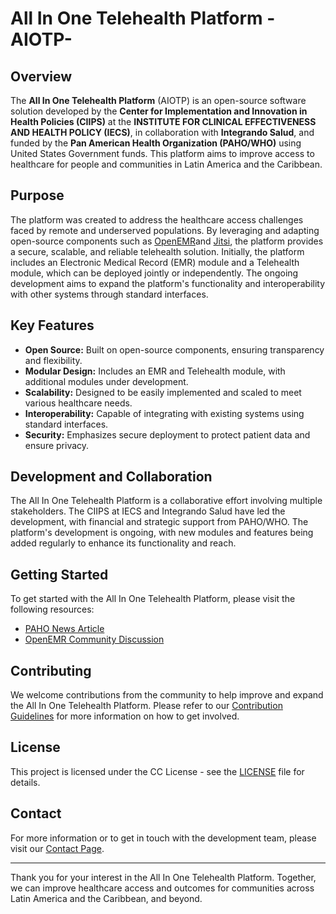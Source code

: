 # All In One Telehealth Platform -AIOTP-

## Overview

The **All In One Telehealth Platform** (AIOTP) is an open-source software solution developed by the **Center for Implementation and Innovation in Health Policies (CIIPS)** at the **INSTITUTE FOR CLINICAL EFFECTIVENESS AND HEALTH POLICY (IECS)**, in collaboration with **Integrando Salud**, and funded by the **Pan American Health Organization (PAHO/WHO)** using United States Government funds. This platform aims to improve access to healthcare for people and communities in Latin America and the Caribbean.

## Purpose

The platform was created to address the healthcare access challenges faced by remote and underserved populations. By leveraging and adapting open-source components such as [OpenEMR](https://www.open-emr.org)and [Jitsi](https://jitsi.org), the platform provides a secure, scalable, and reliable telehealth solution. Initially, the platform includes an Electronic Medical Record (EMR) module and a Telehealth module, which can be deployed jointly or independently. The ongoing development aims to expand the platform's functionality and interoperability with other systems through standard interfaces.

## Key Features

- **Open Source:** Built on open-source components, ensuring transparency and flexibility.
- **Modular Design:** Includes an EMR and Telehealth module, with additional modules under development.
- **Scalability:** Designed to be easily implemented and scaled to meet various healthcare needs.
- **Interoperability:** Capable of integrating with existing systems using standard interfaces.
- **Security:** Emphasizes secure deployment to protect patient data and ensure privacy.

## Development and Collaboration

The All In One Telehealth Platform is a collaborative effort involving multiple stakeholders. The CIIPS at IECS and Integrando Salud have led the development, with financial and strategic support from PAHO/WHO. The platform's development is ongoing, with new modules and features being added regularly to enhance its functionality and reach.

## Getting Started

To get started with the All In One Telehealth Platform, please visit the following resources:

- [PAHO News Article](https://www.paho.org/en/news/12-1-2023-paho-platform-brings-health-monitoring-chronic-diseases-remote-populations)
- [OpenEMR Community Discussion](https://community.open-emr.org/t/all-in-one-telehealth-platform-aiotp-openemr-jitsi/22617)

## Contributing

We welcome contributions from the community to help improve and expand the All In One Telehealth Platform. Please refer to our [Contribution Guidelines](CONTRIBUTING.md) for more information on how to get involved.

## License

This project is licensed under the CC License - see the [LICENSE](LICENSE) file for details.

## Contact

For more information or to get in touch with the development team, please visit our [Contact Page](CONTACT.md).

---

Thank you for your interest in the All In One Telehealth Platform. Together, we can improve healthcare access and outcomes for communities across Latin America and the Caribbean, and beyond.

